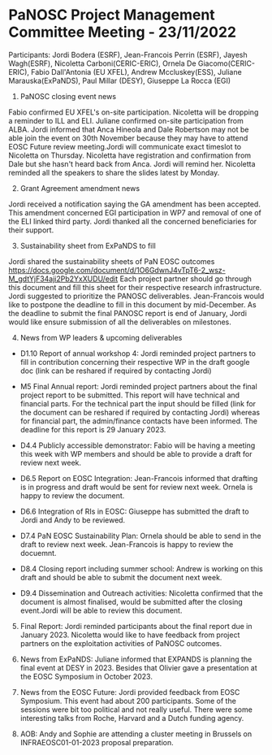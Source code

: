 PaNOSC Project Management Committee Meeting - 23/11/2022
=========================================================

Participants: Jordi Bodera (ESRF), Jean-Francois Perrin (ESRF), Jayesh Wagh(ESRF), Nicoletta Carboni(CERIC-ERIC), Ornela De Giacomo(CERIC-ERIC), Fabio Dall'Antonia (EU XFEL), Andrew Mccluskey(ESS), Juliane Marauska(ExPaNDS), Paul Millar (DESY), Giuseppe La Rocca (EGI)

1. PaNOSC closing event news

Fabio confirmed EU XFEL's on-site participation. Nicoletta will be dropping a reminder to ILL and ELI. Juliane confirmed on-site participation from ALBA.
Jordi informed that Anca Hineola and Dale Robertson may not be able join the event on 30th November because they may have to attend EOSC Future review meeting.Jordi will communicate exact timeslot to Nicoletta on Thursday. Nicoletta have registration and confirmation from Dale but she hasn't heard back from Anca. Jordi will remind her.
Nicoletta reminded all the speakers to share the slides latest by Monday.

2. Grant Agreement amendment news

Jordi received a notification saying the GA amendment has been accepted. This amendment concerned EGI participation in WP7 and removal of one of the ELI linked third party. Jordi thanked all the concerned beneficiaries for their support.

3. Sustainability sheet from ExPaNDS to fill

Jordi shared the sustainability sheets of PaN EOSC outcomes https://docs.google.com/document/d/1O6GdwnJ4vTpT6-2_wsz-M_gdtYjF34aji2Pb2YxXUDU/edit
Each project partner should go through this document and fill this sheet for their respective research infrastructure.
Jordi suggested to prioritize the PANOSC deliverables. Jean-Francois would like to postpone the deadline to fill in this document by mid-December. As the deadline to submit the final PANOSC report is end of January, Jordi would like ensure submission of all the deliverables on milestones.

4. News from WP leaders & upcoming deliverables

- D1.10 Report of annual workshop 4:  Jordi reminded project partners to fill in contribution concerning their respective WP in the draft google doc (link can be reshared if required by contacting Jordi)

- M5 Final Annual report: Jordi reminded project partners about the final project report to be submitted. This report will have technical and financial parts. For the technical part the input should be filled (link for the document can be reshared if required by contacting Jordi)
whereas for financial part, the admin/finance contacts have been informed. The deadline for this report is 29 January 2023.

- D4.4 Publicly accessible demonstrator: Fabio will be having a meeting this week with WP members and should be able to provide a draft for review next week.
- D6.5 Report on EOSC Integration: Jean-Francois informed that drafting is in progress and draft would be sent for review next week. Ornela is happy to review the document.
- D6.6 Integration of RIs in EOSC: Giuseppe has submitted the draft to Jordi and Andy to be reviewed. 
- D7.4 PaN EOSC Sustainability Plan: Ornela should be able to send in the draft to review next week. Jean-Francois is happy to review the docuemnt.
- D8.4 Closing report including summer school: Andrew is working on this draft and should be able to submit the document next week.
- D9.4 Dissemination and Outreach activities: Nicoletta confirmed that the document is almost finalised, would be submitted after the closing event.Jordi will be able to review this document.


5. Final Report: Jordi reminded participants about the final report due in January 2023. Nicoletta would like to have feedback from project partners on the exploitation activities of PaNOSC outcomes.

6. News from ExPaNDS: Juliane informed that EXPANDS is planning the final event at DESY in 2023. Besides that Olivier gave a presentation at the EOSC Symposium in October 2023.

7. News from the EOSC Future: Jordi provided feedback from EOSC Symposium. This event had about 200 participants. Some of the sessions were bit too political and not really useful. There were some interesting talks from Roche, Harvard and a Dutch funding agency. 

8. AOB: Andy and Sophie are attending a cluster meeting in Brussels on INFRAEOSC01-01-2023 proposal preparation. 
 

